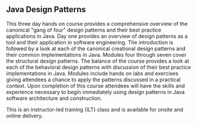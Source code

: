 ## Java Design Patterns

This three day hands on course provides a comprehensive overview of the canonical "gang of four" design patterns and their best practice applications in Java. Day one provides an overview of design patterns as a tool and their application in software engineering. The introduction is followed by a look at each of the canonical creational design patterns and their common implementations in Java. Modules four through seven cover the structural design patterns. The balance of the course provides a look at each of the behavioral design patterns with discussion of their best practice implementations in Java. Modules include hands on labs and exercises giving attendees a chance to apply the patterns discussed in a practical context. Upon completion of this course attendees will have the skills and experience necessary to begin immediately using design patterns in Java software architecture and construction.

This is an instructor-led training (ILT) class and is available for onsite and online delivery.
